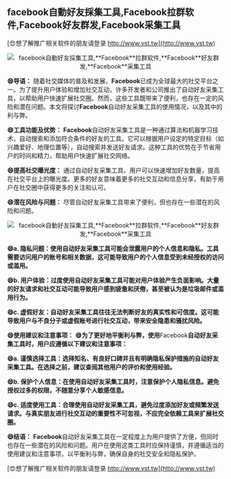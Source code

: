 ## **facebook自動好友採集工具,**Facebook**拉群软件,**Facebook**好友群发,**Facebook**采集工具**

[😍想了解推广相关软件的朋友请登录 http://www.vst.tw](http://www.vst.tw)

 <center><img src="https://vst.tw/MP4/tuiguang/png/3.png" alt="facebook自動好友採集工具,**Facebook**拉群软件,**Facebook**好友群发,**Facebook**采集工具"></center>

**😄导语：**
随着社交媒体的普及和发展，**Facebook**已成为全球最大的社交平台之一。为了提升用户体验和增加社交互动，许多开发者和公司推出了自动好友采集工具，以帮助用户快速扩展社交圈。然而，这些工具既带来了便利，也存在一定的风险和潜在问题。本文将探讨**Facebook**自动好友采集工具的使用情况，以及其中的利与弊。

**😄工具功能及优势：**
**Facebook**自动好友采集工具是一种通过算法和机器学习技术，自动搜索和添加符合条件的好友的工具。它可以根据用户设定的特定目标（如兴趣爱好、地理位置等），自动搜索并发送好友请求。这种工具的优势在于节省用户的时间和精力，帮助用户快速扩展社交网络。

**😄提高社交曝光度：**
通过自动好友采集工具，用户可以快速增加好友数量，提高在社交平台上的曝光度。更多的好友意味着更多的社交互动和信息分享，有助于用户在社交圈中获得更多的关注和认可。

**😄潜在风险与问题：**
尽管自动好友采集工具带来了便利，但也存在一些潜在的风险和问题。

 <center><img src="https://vst.tw/MP4/tuiguang/png/2.png" alt="facebook自動好友採集工具,**Facebook**拉群软件,**Facebook**好友群发,**Facebook**采集工具"></center>

**😄a. 隐私问题：使用自动好友采集工具可能会泄露用户的个人信息和隐私。工具需要访问用户的账号和相关数据，这可能导致用户的个人信息受到未经授权的访问或滥用。**

**😄b. 用户体验：过度使用自动好友采集工具可能对用户体验产生负面影响。大量的好友请求和社交互动可能导致用户感到疲惫和厌倦，甚至被认为是垃圾邮件或滥用行为。**

**😄c. 虚假好友：自动好友采集工具往往无法判断好友的真实性和可信度。这可能导致用户与不良分子或虚假账号进行社交互动，带来安全隐患和骚扰风险。**

**😄使用建议和注意事项：**
**😄为了更好地平衡利与弊，使用**Facebook**自动好友采集工具时，用户应遵循以下建议和注意事项：**

**😄a. 谨慎选择工具：选择知名、有良好口碑并且有明确隐私保护措施的自动好友采集工具。在选择之前，建议查阅其他用户的评价和使用经验。**

**😄b. 保护个人信息：在使用自动好友采集工具时，注意保护个人隐私信息。避免授权过多的权限，不随意分享个人敏感信息。**

**😄c. 适度使用工具：合理使用自动好友采集工具，避免过度添加好友或频繁发送请求。与真实朋友进行社交互动的重要性不可忽视，不应完全依赖工具来扩展社交圈。**

**😄结语：**
**Facebook**自动好友采集工具在一定程度上为用户提供了方便，但同时也存在一些潜在的风险和问题。用户在使用这类工具时应保持谨慎，并遵循适当的使用建议和注意事项，以平衡利与弊，确保自身的社交安全和隐私保护。

[😍想了解推广相关软件的朋友请登录 http://www.vst.tw](http://www.vst.tw)




